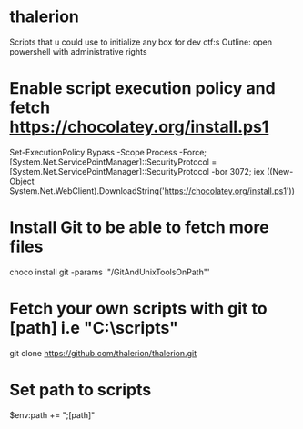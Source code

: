 # thalerion

Scripts that u could use to initialize any box for dev ctf:s
Outline:
open powershell with administrative rights
# Enable script execution policy and fetch https://chocolatey.org/install.ps1
Set-ExecutionPolicy Bypass -Scope Process -Force; [System.Net.ServicePointManager]::SecurityProtocol = [System.Net.ServicePointManager]::SecurityProtocol -bor 3072; iex ((New-Object System.Net.WebClient).DownloadString('https://chocolatey.org/install.ps1'))

# Install Git to be able to fetch more files
choco install git -params '"/GitAndUnixToolsOnPath"'


# Fetch your own scripts with git to [path] i.e "C:\scripts"
git clone https://github.com/thalerion/thalerion.git 

# Set path to scripts
$env:path += ";[path]"








